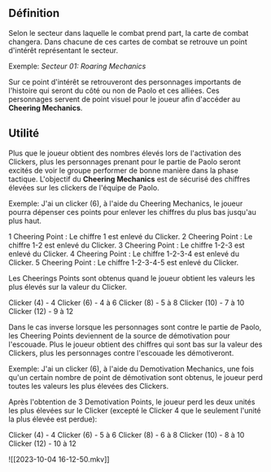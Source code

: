 ## Définition 

Selon le secteur dans laquelle le combat prend part, la carte de combat changera. Dans chacune de ces cartes de combat se retrouve un point d'intérêt représentant le secteur.

Exemple:
*Secteur 01: Roaring Mechanics* 

Sur ce point d'intérêt se retrouveront des personnages importants de l'histoire qui seront du côté ou non de Paolo et ces alliées. Ces personnages servent de point visuel pour le joueur afin d'accéder au **Cheering Mechanics**.

## Utilité 

Plus que le joueur obtient des nombres élevés lors de l'activation des Clickers, plus les personnages prenant pour le partie de Paolo seront excités de voir le groupe performer de bonne manière dans la phase tactique. L'objectif du **Cheering Mechanics** est de sécurisé des chiffres élevées sur les clickers de l'équipe de Paolo. 

Exemple: 
J'ai un clicker (6), à l'aide du Cheering Mechanics, le joueur pourra dépenser ces points pour enlever les chiffres du plus bas jusqu'au plus haut. 

1 Cheering Point : Le chiffre 1 est enlevé du Clicker. 
2 Cheering Point : Le chiffre 1-2 est enlevé du Clicker. 
3 Cheering Point : Le chiffre 1-2-3 est enlevé du Clicker. 
4 Cheering Point : Le chiffre 1-2-3-4 est enlevé du Clicker. 
5 Cheering Point : Le chiffre 1-2-3-4-5 est enlevé du Clicker. 

Les Cheerings Points sont obtenus quand le joueur obtient les valeurs les plus élevés sur la valeur du Clicker. 

Clicker (4) - 4
Clicker (6) - 4 à 6
Clicker (8) - 5 à 8
Clicker (10) - 7 à 10
Clicker (12) - 9 à 12

Dans le cas inverse lorsque les personnages sont contre le partie de Paolo, les Cheering Points deviennent de la source de démotivation pour l'escouade. Plus le joueur obtient des chiffres qui sont bas sur la valeur des Clickers, plus les personnages contre l'escouade les démotiveront. 

Exemple: 
J'ai un clicker (6), à l'aide du Demotivation Mechanics, une fois qu'un certain nombre de point de démotivation sont obtenus, le joueur perd toutes les valeurs les plus élevées des Clickers.

Après l'obtention de 3 Demotivation Points, le joueur perd les deux unités les plus élevées sur le Clicker (excepté le Clicker 4 que le seulement l'unité la plus élevée est perdue): 

Clicker (4) - 4
Clicker (6) - 5 à 6
Clicker (8) - 6 à 8
Clicker (10) - 8 à 10
Clicker (12) - 10 à 12

![[2023-10-04 16-12-50.mkv]]